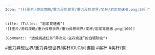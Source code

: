 ```yaml
---
Icon: "![[图片/游戏攻略/重力异想世界/重力异想世界/奖杯/岩浆竞速者.png|30]]"
---
```

```ad-common-bronze-trophy
title: (Title:: "岩浆竞速者")
![[图片/游戏攻略/重力异想世界/重力异想世界/奖杯/岩浆竞速者.png|100]]

(Comment:: "达成挑战任务“异次元-生存竞速”的白银阶级")
```

#重力异想世界/重力异想世界/奖杯/DLC/间谍篇 #奖杯 #奖杯/铜
